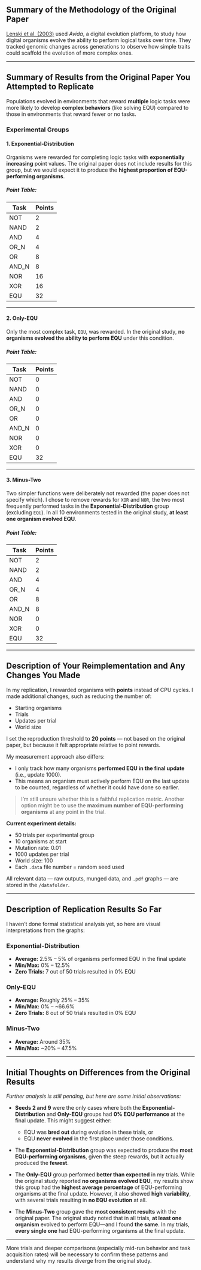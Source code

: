 ## Summary of the Methodology of the Original Paper

[Lenski et al. (2003)](https://adamilab.msu.edu/wp-content/uploads/Reprints/2003/Lenskietal2003.pdf) used *Avida*, a digital evolution platform, to study how digital organisms evolve the ability to perform logical tasks over time. They tracked genomic changes across generations to observe how simple traits could scaffold the evolution of more complex ones.

---

## Summary of Results from the Original Paper You Attempted to Replicate

Populations evolved in environments that reward **multiple** logic tasks were more likely to develop **complex behaviors** (like solving EQU) compared to those in environments that reward fewer or no tasks.

### Experimental Groups

#### 1. Exponential-Distribution
Organisms were rewarded for completing logic tasks with **exponentially increasing** point values. The original paper does not include results for this group, but we would expect it to produce the **highest proportion of EQU-performing organisms**.

##### Point Table:
| Task   | Points |
|--------|--------|
| NOT    | 2      |
| NAND   | 2      |
| AND    | 4      |
| OR_N   | 4      |
| OR     | 8      |
| AND_N  | 8      |
| NOR    | 16     |
| XOR    | 16     |
| EQU    | 32     |

---

#### 2. Only-EQU
Only the most complex task, `EQU`, was rewarded. In the original study, **no organisms evolved the ability to perform EQU** under this condition.

##### Point Table:
| Task   | Points |
|--------|--------|
| NOT    | 0      |
| NAND   | 0      |
| AND    | 0      |
| OR_N   | 0      |
| OR     | 0      |
| AND_N  | 0      |
| NOR    | 0      |
| XOR    | 0      |
| EQU    | 32     |

---

#### 3. Minus-Two
Two simpler functions were deliberately not rewarded (the paper does not specify which). I chose to remove rewards for `XOR` and `NOR`, the two most frequently performed tasks in the **Exponential-Distribution** group (excluding `EQU`). In all 10 environments tested in the original study, **at least one organism evolved EQU**.

##### Point Table:
| Task   | Points |
|--------|--------|
| NOT    | 2      |
| NAND   | 2      |
| AND    | 4      |
| OR_N   | 4      |
| OR     | 8      |
| AND_N  | 8      |
| NOR    | 0      |
| XOR    | 0      |
| EQU    | 32     |

---

## Description of Your Reimplementation and Any Changes You Made

In my replication, I rewarded organisms with **points** instead of CPU cycles. I made additional changes, such as reducing the number of:
- Starting organisms  
- Trials  
- Updates per trial  
- World size

I set the reproduction threshold to **20 points** — not based on the original paper, but because it felt appropriate relative to point rewards.

My measurement approach also differs:
- I only track how many organisms **performed EQU in the final update** (i.e., update 1000).
- This means an organism must actively perform EQU on the last update to be counted, regardless of whether it could have done so earlier.

> I’m still unsure whether this is a faithful replication metric. Another option might be to use the **maximum number of EQU-performing organisms** at any point in the trial.

**Current experiment details:**
- 50 trials per experimental group  
- 10 organisms at start  
- Mutation rate: 0.01  
- 1000 updates per trial  
- World size: 100  
- Each `.data` file number = random seed used

All relevant data — raw outputs, munged data, and `.pdf` graphs — are stored in the `/datafolder`.

---

## Description of Replication Results So Far

I haven’t done formal statistical analysis yet, so here are visual interpretations from the graphs:

### Exponential-Distribution
- **Average:** 2.5% – 5% of organisms performed EQU in the final update
- **Min/Max:** 0% – 12.5%
- **Zero Trials:** 7 out of 50 trials resulted in 0% EQU

### Only-EQU
- **Average:** Roughly 25% – 35%
- **Min/Max:** 0% – ~66.6%
- **Zero Trials:** 8 out of 50 trials resulted in 0% EQU

### Minus-Two
- **Average:** Around 35%
- **Min/Max:** ~20% – 47.5%

---

## Initial Thoughts on Differences from the Original Results

*Further analysis is still pending, but here are some initial observations:*

- **Seeds 2 and 9** were the only cases where both the **Exponential-Distribution** and **Only-EQU** groups had **0% EQU performance** at the final update. This might suggest either:
  - EQU was **bred out** during evolution in these trials, or
  - EQU **never evolved** in the first place under those conditions.

- The **Exponential-Distribution** group was expected to produce the **most EQU-performing organisms**, given the steep rewards, but it actually produced the **fewest**.

- The **Only-EQU** group performed **better than expected** in my trials. While the original study reported **no organisms evolved EQU**, my results show this group had the **highest average percentage** of EQU-performing organisms at the final update. However, it also showed **high variability**, with several trials resulting in **no EQU evolution** at all.

- The **Minus-Two** group gave the **most consistent results** with the original paper. The original study noted that in all trials, **at least one organism** evolved to perform EQU—and I found **the same**. In my trials, **every single one** had EQU-performing organisms at the final update.

---

More trials and deeper comparisons (especially mid-run behavior and task acquisition rates) will be necessary to confirm these patterns and understand why my results diverge from the original study.
